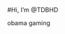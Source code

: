 #Hi, I’m @TDBHD

obama gaming
<!---
TDBHD/TDBHD is a ✨ special ✨ repository because its `README.md` (this file) appears on your GitHub profile.
You can click the Preview link to take a look at your changes.
--->
